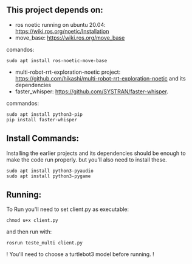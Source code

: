 ## This project depends on:
- ros noetic running on ubuntu 20.04: https://wiki.ros.org/noetic/Installation
- move_base: https://wiki.ros.org/move_base

comandos:

    sudo apt install ros-noetic-move-base
   
- multi-robot-rrt-exploration-noetic project: https://github.com/hikashi/multi-robot-rrt-exploration-noetic and its dependencies
- faster_whisper: https://github.com/SYSTRAN/faster-whisper.

commandos:

    sudo apt install python3-pip
    pip install faster-whisper


## Install Commands:
Installing the earlier projects and its dependencies should be enough to make the code run properly. but you'll also need to install these.
    
    sudo apt install python3-pyaudio
    sudo apt install python3-pygame

## Running:
To Run you'll need to set client.py as executable:

    chmod u+x client.py 
and then run with:

    rosrun teste_multi client.py

! You'll need to choose a turtlebot3 model before running. !
